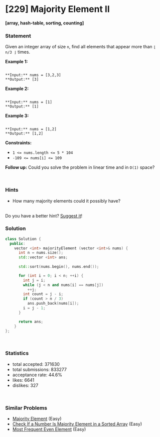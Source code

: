 # [229] Majority Element II

**[array, hash-table, sorting, counting]**

### Statement

Given an integer array of size `n`, find all elements that appear more than `⌊ n/3 ⌋` times.


**Example 1:**

```

**Input:** nums = [3,2,3]
**Output:** [3]

```

**Example 2:**

```

**Input:** nums = [1]
**Output:** [1]

```

**Example 3:**

```

**Input:** nums = [1,2]
**Output:** [1,2]

```

**Constraints:**
* `1 <= nums.length <= 5 * 104`
* `-109 <= nums[i] <= 109`


**Follow up:** Could you solve the problem in linear time and in `O(1)` space?

<br>

### Hints

- How many majority elements could it possibly have?
<br/>
Do you have a better hint? <a href="mailto:admin@leetcode.com?subject=Hints for Majority Element II" target="_blank">Suggest it</a>!

<br>

### Solution

```cpp
class Solution {
  public:
    vector <int> majorityElement (vector <int>& nums) {
      int n = nums.size();
      std::vector <int> ans;
      
      std::sort(nums.begin(), nums.end());

      for (int i = 0; i < n; ++i) {
        int j = i;
        while (j < n and nums[i] == nums[j])
          ++j;
        int count = j - i;
        if (count > n / 3)
          ans.push_back(nums[i]);
        i = j - 1;
      }

      return ans;
    }
};
```

<br>

### Statistics

- total accepted: 371630
- total submissions: 833277
- acceptance rate: 44.6%
- likes: 6641
- dislikes: 327

<br>

### Similar Problems

- [Majority Element](https://leetcode.com/problems/majority-element) (Easy)
- [Check If a Number Is Majority Element in a Sorted Array](https://leetcode.com/problems/check-if-a-number-is-majority-element-in-a-sorted-array) (Easy)
- [Most Frequent Even Element](https://leetcode.com/problems/most-frequent-even-element) (Easy)
